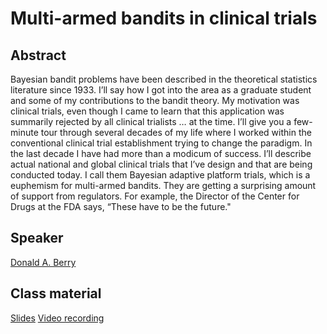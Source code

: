 # Multi-armed bandits in clinical trials

## Abstract
Bayesian bandit problems have been described in the theoretical statistics literature since 1933. I’ll say how I got into the area as a graduate student and some of my contributions to the bandit theory. My motivation was clinical trials, even though I came to learn that this application was summarily rejected by all clinical trialists … at the time. I’ll give you a few-minute tour through several decades of my life where I worked within the conventional clinical trial establishment trying to change the paradigm. In the last decade I have had more than a modicum of success. I’ll describe actual national and global clinical trials that I’ve design and that are being conducted today. I call them Bayesian adaptive platform trials, which is a euphemism for multi-armed bandits. They are getting a surprising amount of support from regulators. For example, the Director of the Center for Drugs at the FDA says, “These have to be the future."
## Speaker

[Donald A. Berry](donald-berry.md)

## Class material

[Slides](class-material/clinical/2021.03.25_RLVS_ANITI_France.ppt)
[Video recording](https://us02web.zoom.us/rec/play/c8VeMxF0x3htSdBQsWPHzgZZAF-NwTPcXIu75zSKmum_9TQqq3tsGVsrECwrMwL1RHPly_1AfI1MkBr1.jpU_QOHuMk-Bxdwm?startTime=1616772604000&_x_zm_rtaid=cYqXh5F8Rxqhex-lcA67OA.1616933286464.0a0c1a10574285ccab30e549951279f7&_x_zm_rhtaid=636)
